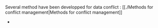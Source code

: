 Several method have been developped for data conflict  : [[./Methods for conflict management|Methods for conflict management]]

-